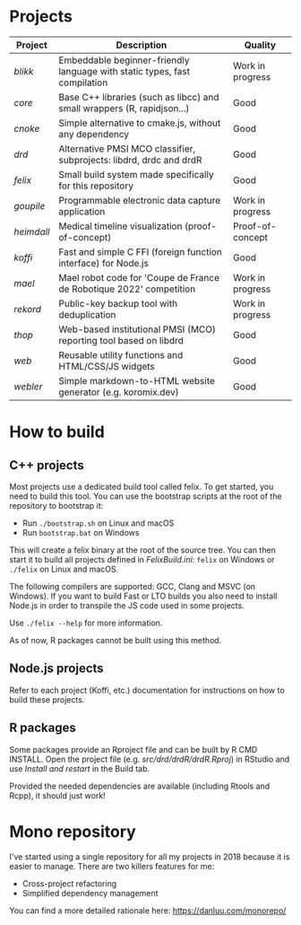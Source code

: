 # Projects

| Project    | Description                                                                | Quality          |
| ---------- | -------------------------------------------------------------------------- | -----------------|
| *blikk*    | Embeddable beginner-friendly language with static types, fast compilation  | Work in progress |
| *core*     | Base C++ libraries (such as libcc) and small wrappers (R, rapidjson...)    | Good             |
| *cnoke*    | Simple alternative to cmake.js, without any dependency                     | Good             |
| *drd*      | Alternative PMSI MCO classifier, subprojects: libdrd, drdc and drdR        | Good             |
| *felix*    | Small build system made specifically for this repository                   | Good             |
| *goupile*  | Programmable electronic data capture application                           | Work in progress |
| *heimdall* | Medical timeline visualization (proof-of-concept)                          | Proof-of-concept |
| *koffi*    | Fast and simple C FFI (foreign function interface) for Node.js             | Good             |
| *mael*     | Mael robot code for 'Coupe de France de Robotique 2022' competition        | Work in progress |
| *rekord*   | Public-key backup tool with deduplication                                  | Work in progress |
| *thop*     | Web-based institutional PMSI (MCO) reporting tool based on libdrd          | Good             |
| *web*      | Reusable utility functions and HTML/CSS/JS widgets                         | Good             |
| *webler*   | Simple markdown-to-HTML website generator (e.g. koromix.dev)               | Good             |

# How to build

## C++ projects

Most projects use a dedicated build tool called felix. To get started, you need to build
this tool. You can use the bootstrap scripts at the root of the repository to bootstrap it:

* Run `./bootstrap.sh` on Linux and macOS
* Run `bootstrap.bat` on Windows

This will create a felix binary at the root of the source tree. You can then start it to
build all projects defined in *FelixBuild.ini*: `felix` on Windows or `./felix` on Linux and macOS.

The following compilers are supported: GCC, Clang and MSVC (on Windows). If you
want to build Fast or LTO builds you also need to install Node.js in order to
transpile the JS code used in some projects.

Use `./felix --help` for more information.

As of now, R packages cannot be built using this method.

## Node.js projects

Refer to each project (Koffi, etc.) documentation for instructions on how to build these projects.

## R packages

Some packages provide an Rproject file and can be built by R CMD INSTALL. Open the
project file (e.g. *src/drd/drdR/drdR.Rproj*) in RStudio and use *Install and restart* in the
Build tab.

Provided the needed dependencies are available (including Rtools and Rcpp), it should just work!

# Mono repository

I've started using a single repository for all my projects in 2018 because it is easier to manage.
There are two killers features for me:

* Cross-project refactoring
* Simplified dependency management

You can find a more detailed rationale here: https://danluu.com/monorepo/
